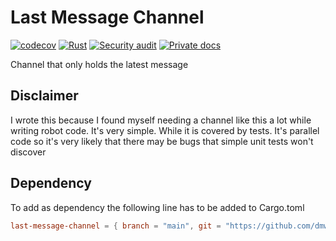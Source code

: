 # Last Message Channel

[![codecov](https://codecov.io/gh/dmweis/last-message-channel/branch/main/graph/badge.svg)](https://codecov.io/gh/dmweis/last-message-channel)
[![Rust](https://github.com/dmweis/last-message-channel/workflows/Rust/badge.svg)](https://github.com/dmweis/last-message-channel/actions)
[![Security audit](https://github.com/dmweis/last-message-channel/workflows/Security%20audit/badge.svg)](https://github.com/dmweis/last-message-channel/actions)
[![Private docs](https://github.com/dmweis/last-message-channel/workflows/Deploy%20Docs%20to%20GitHub%20Pages/badge.svg)](https://davidweis.dev/last-message-channel/last-message-channel/index.html)

Channel that only holds the latest message

## Disclaimer

I wrote this because I found myself needing a channel like this a lot while writing robot code. It's very simple. While it is covered by tests. It's parallel code so it's very likely that there may be bugs that simple unit tests won't discover

## Dependency

To add as dependency the following line has to be added to Cargo.toml

```toml
last-message-channel = { branch = "main", git = "https://github.com/dmweis/last-message-channel" }
```
